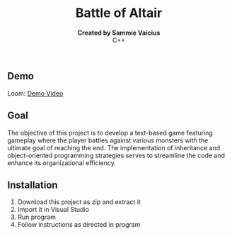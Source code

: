 
<h1 align="center">Battle of Altair</h1>
<p align="center"><strong>Created by Sammie Vaicius</strong>
<br>C++</p>
<br/>
<h2>Demo</h2>
Loom: <a href="https://www.loom.com/share/1bcf37f1d00645e4bd087f796a35a870" target="_blank">Demo Video</a>

<h2>Goal</h2>

The objective of this project is to develop a text-based game featuring gameplay where the player battles against various monsters with the ultimate 
goal of reaching the end.  The implementation of inheritance and object-oriented programming strategies serves to streamline the code and enhance its
organizational efficiency.


<h2>Installation</h2>

1. Download this project as zip and extract it
2. Import it in Visual Studio
4. Run program
5. Follow instructions as directed in program

